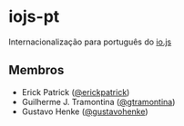 # iojs-pt
Internacionalização para português do [io.js](http://iojs.org)

## Membros
* Erick Patrick ([@erickpatrick](http://github.com/erickpatrick))
* Guilherme J. Tramontina ([@gtramontina](https://github.com/gtramontina))
* Gustavo Henke ([@gustavohenke](https://github.com/gustavohenke))
